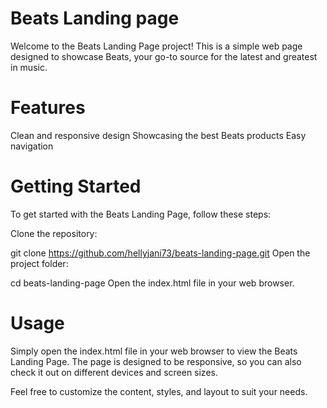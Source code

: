 # Beats Landing page
 Welcome to the Beats Landing Page project! This is a simple web page designed to showcase Beats, your go-to source for the latest and greatest in music.
# Features
Clean and responsive design
Showcasing the best Beats products
Easy navigation
# Getting Started
To get started with the Beats Landing Page, follow these steps:

 Clone the repository:

git clone https://github.com/hellyjani73/beats-landing-page.git
Open the project folder:

cd beats-landing-page
Open the index.html file in your web browser.
# Usage
Simply open the index.html file in your web browser to view the Beats Landing Page. The page is designed to be responsive, so you can also check it out on different devices and screen sizes.

Feel free to customize the content, styles, and layout to suit your needs.
